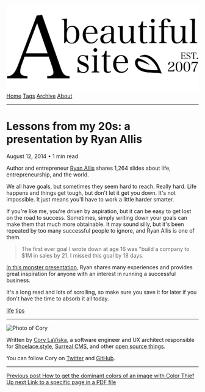 <a href="../../index.html" class="header-link"><img src="../../images/logos/wordmark.svg" alt="A Beautiful Site" class="wordmark" /></a> <a href="../../index.html" class="nav-item">Home</a> <a href="../../tags/index.html" class="nav-item">Tags</a> <a href="../index.html" class="nav-item">Archive</a> <a href="../../about/index.html" class="nav-item">About</a>

---

# Lessons from my 20s: a presentation by Ryan Allis

August 12, 2014 • 1 min read

Author and entrepreneur [Ryan Allis](https://twitter.com/ryanallis) shares 1,264 slides about life, entrepreneurship, and the world.

We all have goals, but sometimes they seem hard to reach. Really hard. Life happens and things get tough, but don't let it get you down. It's not impossible. It just means you'll have to work a little harder smarter.

If you're like me, you're driven by aspiration, but it can be easy to get lost on the road to success. Sometimes, simply writing down your goals can make them that much more obtainable. It may sound silly, but it's been repeated by too many successful people to ignore, and Ryan Allis is one of them.

> The first ever goal I wrote down at age 16 was "build a company to $1M in sales by 21. I missed this goal by 18 days.

[In this monster presentation](http://hive.org/20s/), Ryan shares many experiences and provides great inspiration for anyone with an interest in running a successful business.

It's a long read and lots of scrolling, so make sure you save it for later if you don't have the time to absorb it all today.

<a href="../../tags/life/index.html" class="post-tag">life</a> <a href="../../tags/tips/index.html" class="post-tag">tips</a>

---

<img src="http://0.gravatar.com/avatar/bf1b3b95fd5b096a3592247c29667b33?s=512" alt="Photo of Cory" class="avatar avatar-small" />

Written by [Cory LaViska](../../index-4.html), a software engineer and UX architect responsible for [Shoelace.style](https://shoelace.style/), [Surreal CMS](https://www.surrealcms.com/), and other [open source things](https://github.com/claviska).

You can follow Cory on [Twitter](https://twitter.com/bgooonz) and [GitHub](https://github.com/claviska).

---

<a href="../how-to-get-the-dominant-colors-of-an-image-with-color-thief/index.html" class="post-nav-previous"><span class="small">Previous post</span> How to get the dominant colors of an image with Color Thief</a> <a href="../link-to-a-specific-page-in-a-pdf-file/index.html" class="post-nav-next"><span class="small">Up next</span> Link to a specific page in a PDF file</a>
